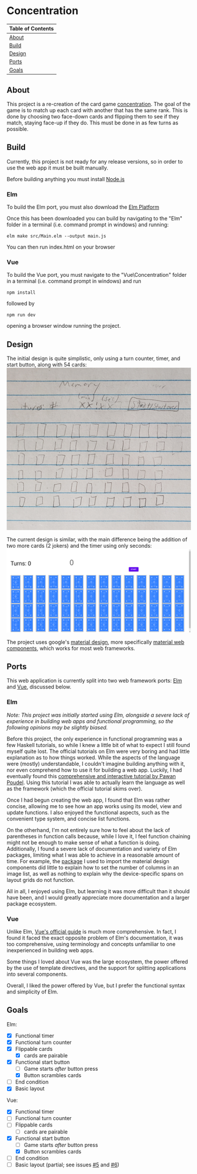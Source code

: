 # Concentration

| Table of Contents |
| ----------------- |
| [About](#about) |
| [Build](#build) |
| [Design](#design) | 
| [Ports](#ports) |
| [Goals](#goals) |

## About

This project is a re-creation of the card game [concentration](https://en.wikipedia.org/wiki/Concentration_(card_game)). The goal of the game is to match up each card with another that has the same rank. This is done by choosing two face-down cards and flipping them to see if they match, staying face-up if they do. This must be done in as few turns as possible.

## Build

Currently, this project is not ready for any release versions, so in order to use the web app it must be built manually.

Before building anything you must install [Node.js](https://nodejs.org/en/download) 

### Elm

To build the Elm port, you must also download the [Elm Platform](https://guide.elm-lang.org/install/)

Once this has been downloaded you can build by navigating to the "Elm" folder in a terminal (i.e. command prompt in windows) and running:

```
elm make src/Main.elm --output main.js
```

You can then run index.html on your browser

### Vue

To build the Vue port, you must navigate to the "Vue\Concentration" folder in a terminal (i.e. command prompt in windows) and run

```
npm install
```

followed by

```
npm run dev
```

opening a browser window running the project.

## Design

The initial design is quite simplistic, only using a turn counter, timer, and start button, along with 54 cards:
![](Images/Design.jpg)

The current design is similar, with the main difference being the addition of two more cards (2 jokers) and the timer using only seconds:
![](Images/Elm%20port.png)

The project uses google's [material design](https://m3.material.io/), more specifically [material web components](https://github.com/material-components/material-components-web), which works for most web frameworks.

## Ports

This web application is currently split into two web framework ports: [Elm](https://elm-lang.org/) and [Vue](https://vuejs.org/), discussed below.

### Elm

*Note: This project was initially started using Elm, alongside a severe lack of experience in building web apps and functional programming, so the following opinions may be slightly biased.*

Before this project, the only experience in functional programming was a few Haskell tutorials, so while I knew a little bit of what to expect I still found myself quite lost. The official tutorials on Elm were very boring and had little explanation as to how things worked. While the aspects of the language were (mostly) understandable, I couldn't imagine building anything with it, nor even comprehend how to use it for building a web app. Luckily, I had eventually found this [comprehensive and interactive tutorial by Pawan Poudel](https://elmprogramming.com/). Using this tutorial I was able to actually learn the language as well as the framework (which the official tutorial skims over).

Once I had begun creating the web app, I found that Elm was rather concise, allowing me to see how an app works using its model, view and update functions. I also enjoyed the functional aspects, such as the convenient type system, and concise list functions.

On the otherhand, I'm not entirely sure how to feel about the lack of parentheses in function calls because, while I love it, I feel function chaining might not be enough to make sense of what a function is doing. Additionally, I found a severe lack of documentation and variety of Elm packages, limiting what I was able to achieve in a reasonable amount of time. For example, the [package](https://package.elm-lang.org/packages/aforemny/material-components-web-elm/latest/) I used to import the material design components did little to explain how to set the number of columns in an image list, as well as nothing to explain why the device-specific spans on layout grids do not function.

All in all, I enjoyed using Elm, but learning it was more difficult than it should have been, and I would greatly appreciate more documentation and a larger package ecosystem.

### Vue

Unlike Elm, [Vue's official guide](https://vuejs.org/guide/introduction.html) is much more comprehensive. In fact, I found it faced the exact opposite problem of Elm's documentation, it was too comprehensive, using terminology and concepts unfamiliar to one inexperienced in building web apps. 

Some things I loved about Vue was the large ecosystem, the power offered by the use of template directives, and the support for splitting applications into several components.

Overall, I liked the power offered by Vue, but I prefer the functional syntax and simplicity of Elm.

## Goals

Elm:
- [x] Functional timer
- [x] Functional turn counter
- [x] Flippable cards
    - [x] cards are pairable
- [x] Functional start button
    - [ ] Game starts *after* button press
    - [x] Button scrambles cards
- [ ] End condition
- [x] Basic layout

Vue:
- [x] Functional timer
- [ ] Functional turn counter
- [ ] Flippable cards
    - [ ] cards are pairable
- [x] Functional start button
    - [ ] Game starts *after* button press
    - [x] Button scrambles cards
- [ ] End condition
- [ ] Basic layout (partial; see issues [#5](https://github.com/WhyNot180/Concentration/issues/5) and [#6](https://github.com/WhyNot180/Concentration/issues/6))